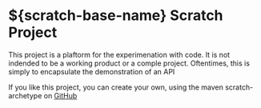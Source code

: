 ${scratch-base-name} Scratch Project
==============================================

This project is a plaftorm for the experimenation with code. It is not indended to be a working product 
or a comple project. Oftentimes, this is simply to encapsulate the demonstration of an API

If you like this project, you can create your own, using the maven scratch-archetype on [GitHub][1]

[1]: http://github.com/drewfarris/scratch-archetype

